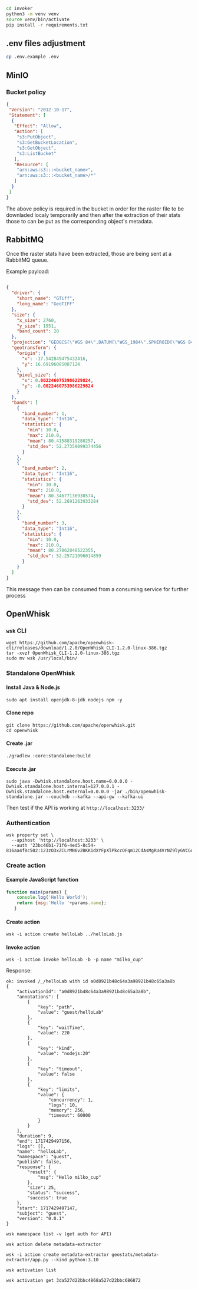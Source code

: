 ```bash
cd invoker 
python3 -m venv venv
source venv/bin/activate
pip install -r requirements.txt
```

## .env files adjustment
```bash
cp .env.example .env
```

## MinIO

### Bucket policy

```json
{
 "Version": "2012-10-17",
 "Statement": [
  {
   "Effect": "Allow",
   "Action": [
    "s3:PutObject",
    "s3:GetBucketLocation",
    "s3:GetObject",
    "s3:ListBucket"
   ],
   "Resource": [
    "arn:aws:s3:::<bucket_name>",
    "arn:aws:s3:::<bucket_name>/*"
   ]
  }
 ]
}
```

The above policy is required in the bucket in order for the raster file to be downladed localy temporarily and then after the extraction of their stats those to can be put as the corresponding object's metadata.

## RabbitMQ

Once the raster stats have been extracted, those are being sent at a RabbitMQ queue.

Example payload:

```json

{
  "driver": {
    "short_name": "GTiff",
    "long_name": "GeoTIFF"
  },
  "size": {
    "x_size": 2760,
    "y_size": 1951,
    "band_count": 20
  },
  "projection": "GEOGCS[\"WGS 84\",DATUM[\"WGS_1984\",SPHEROID[\"WGS 84\",6378137,298.257223563,AUTHORITY[\"EPSG\",\"7030\"]],AUTHORITY[\"EPSG\",\"6326\"]],PRIMEM[\"Greenwich\",0,AUTHORITY[\"EPSG\",\"8901\"]],UNIT[\"degree\",0.0174532925199433,AUTHORITY[\"EPSG\",\"9122\"]],AXIS[\"Latitude\",NORTH],AXIS[\"Longitude\",EAST],AUTHORITY[\"EPSG\",\"4326\"]]",
  "geotransform": {
    "origin": {
      "x": -17.542849475432416,
      "y": 16.69196085087124
    },
    "pixel_size": {
      "x": 0.0022460753986229824,
      "y": -0.0022460753986229824
    }
  },
  "bands": [
    {
      "band_number": 1,
      "data_type": "Int16",
      "statistics": {
        "min": 10.0,
        "max": 210.0,
        "mean": 80.41588319280257,
        "std_dev": 52.27359099374456
      }
    },
    {
      "band_number": 2,
      "data_type": "Int16",
      "statistics": {
        "min": 10.0,
        "max": 210.0,
        "mean": 80.34677136930574,
        "std_dev": 52.2691263933284
      }
    },
    {
      "band_number": 3,
      "data_type": "Int16",
      "statistics": {
        "min": 10.0,
        "max": 210.0,
        "mean": 80.27062848522355,
        "std_dev": 52.25721996014859
      }
    }
  ]
}

```

This message then can be consumed from a consuming service for further process

## OpenWhisk

### `wsk` CLI

```
wget https://github.com/apache/openwhisk-cli/releases/download/1.2.0/OpenWhisk_CLI-1.2.0-linux-386.tgz
tar -xvzf OpenWhisk_CLI-1.2.0-linux-386.tgz 
sudo mv wsk /usr/local/bin/
```

### Standalone OpenWhisk


#### Install Java & Node.js
```
sudo apt install openjdk-8-jdk nodejs npm -y
```

#### Clone repo
```
git clone https://github.com/apache/openwhisk.git 
cd openwhisk 
```

#### Create .jar
```
./gradlew :core:standalone:build
```

#### Execute .jar
```
sudo java -Dwhisk.standalone.host.name=0.0.0.0 -Dwhisk.standalone.host.internal=127.0.0.1 -Dwhisk.standalone.host.external=0.0.0.0 -jar ./bin/openwhisk-standalone.jar --couchdb --kafka --api-gw --kafka-ui
```

Then test if the API is working at `http://localhost:3233/`

### Authentication
```
wsk property set \
  --apihost 'http://localhost:3233' \
  --auth '23bc46b1-71f6-4ed5-8c54-816aa4f8c502:123zO3xZCLrMN6v2BKK1dXYFpXlPkccOFqm12CdAsMgRU4VrNZ9lyGVCGuMDGIwP'
```

### Create action

#### Example JavaScript function

```js
function main(params) {
    console.log('Hello World');
    return {msg:'Hello '+params.name};
   }
```

#### Create action
```
wsk -i action create helloLab ../helloLab.js
```

#### Invoke action
```
wsk -i action invoke helloLab -b -p name "milko_cup"
```
Response:
```
ok: invoked /_/helloLab with id a0d8921b48c64a3a98921b48c65a3a8b
{
    "activationId": "a0d8921b48c64a3a98921b48c65a3a8b",
    "annotations": [
        {
            "key": "path",
            "value": "guest/helloLab"
        },
        {
            "key": "waitTime",
            "value": 220
        },
        {
            "key": "kind",
            "value": "nodejs:20"
        },
        {
            "key": "timeout",
            "value": false
        },
        {
            "key": "limits",
            "value": {
                "concurrency": 1,
                "logs": 10,
                "memory": 256,
                "timeout": 60000
            }
        }
    ],
    "duration": 9,
    "end": 1717429497156,
    "logs": [],
    "name": "helloLab",
    "namespace": "guest",
    "publish": false,
    "response": {
        "result": {
            "msg": "Hello milko_cup"
        },
        "size": 25,
        "status": "success",
        "success": true
    },
    "start": 1717429497147,
    "subject": "guest",
    "version": "0.0.1"
}
```

```
wsk namespace list -v (get auth for API)

wsk action delete metadata-extractor

wsk -i action create metadata-extractor geostats/metadata-extractor/app.py --kind python:3.10

wsk activation list

wsk activation get 3da527d22bbc4868a527d22bbc686872
```
